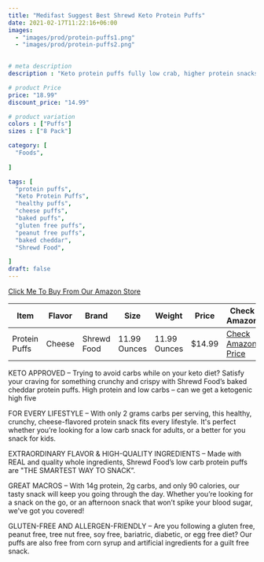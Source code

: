 ```yaml
---
title: "Medifast Suggest Best Shrewd Keto Protein Puffs"
date: 2021-02-17T11:22:16+06:00
images: 
  - "images/prod/protein-puffs1.png"
  - "images/prod/protein-puffs2.png"
  

# meta description
description : "Keto protein puffs fully low crab, higher protein snacks healthy cheese 14 grams in each pack fully gluten free real cheese soy fee baked cheddar"

# product Price
price: "18.99"
discount_price: "14.99"

# product variation
colors : ["Puffs"]
sizes : ["8 Pack"]

category: [
  "Foods",
  
]

tags: [
  "protein puffs",
  "Keto Protein Puffs",
  "healthy puffs",
  "cheese puffs",
  "baked puffs",
  "gluten free puffs",
  "peanut free puffs",
  "baked cheddar",
  "Shrewd Food",

]
draft: false
---
```


[Click Me To Buy From Our Amazon Store](https://amzn.to/3sj8m7F)

|Item|Flavor|Brand|Size|Weight|Price|Check Amazon|
|----|------|------|------|------|-----|--------|
|Protein Puffs|Cheese|Shrewd Food|11.99 Ounces|11.99 Ounces|$14.99|[Check Amazon Price](https://amzn.to/3sj8m7F)|


KETO APPROVED – Trying to avoid carbs while on your keto diet? Satisfy your craving for something crunchy and crispy with Shrewd Food’s baked cheddar protein puffs. High protein and low carbs – can we get a ketogenic high five

FOR EVERY LIFESTYLE – With only 2 grams carbs per serving, this healthy, crunchy, cheese-flavored protein snack fits every lifestyle. It's perfect whether you’re looking for a low carb snack for adults, or a better for you snack for kids.

EXTRAORDINARY FLAVOR & HIGH-QUALITY INGREDIENTS – Made with REAL and quality whole ingredients, Shrewd Food’s low carb protein puffs are "THE SMARTEST WAY TO SNACK”.


GREAT MACROS – With 14g protein, 2g carbs, and only 90 calories, our tasty snack will keep you going through the day. Whether you’re looking for a snack on the go, or an afternoon snack that won’t spike your blood sugar, we've got you covered!

GLUTEN-FREE AND ALLERGEN-FRIENDLY – Are you following a gluten free, peanut free, tree nut free, soy free, bariatric, diabetic, or egg free diet? Our puffs are also free from corn syrup and artificial ingredients for a guilt free snack.